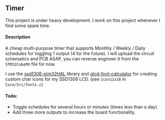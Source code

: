 ## Timer
This project is under heavy development. I work on this project whenever I find some spare time.

#### Description
A cheap multi-purpose timer that supports Monthly / Weekly / Daily schedules for toggling 1 output (4 for the future). I will upload the circuit schematics and PCB ASAP, you can reverse engineer it from the `STM32CubeMX` file for now.

I use the <a href="https://github.com/4ilo/ssd1306-stm32HAL" target="_blank">ssd1306-stm32HAL</a> library and <a href="https://github.com/the-this-pointer/glcd-font-calculator" target="_blank">glcd-font-calculator</a> for creating custom char icons for my SSD1306 LCD. (see `Icon11x18` in `Core/Src/fonts.c`)

#### Todo:

- Toggle schedules for several hours or minutes (times less than a day).
- Add three more outputs to increase the board functionality.
